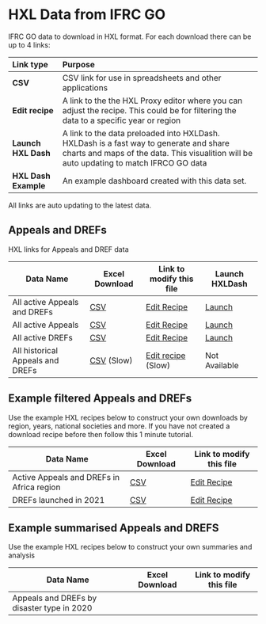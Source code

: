 # HXL Data from IFRC GO

IFRC GO data to download in HXL format. For each download there can be up to 4 links:

|Link type|Purpose|
|:--------|:------|
|**CSV**| CSV link for use in spreadsheets and other applications |
|**Edit recipe** | A link to the the HXL Proxy editor where you can adjust the recipe. This could be for filtering the data to a specific year or region |
|**Launch HXL Dash**| A link to the data preloaded into HXLDash. HXLDash is a fast way to generate and share charts and maps of the data. This visualition will be auto updating to match IFRCO GO data |
|**HXL Dash Example**| An example dashboard created with this data set. |

All links are auto updating to the latest data.

## Appeals and DREFs
HXL links for Appeals and DREF data

| Data Name                    | Excel Download | Link to modify this file| Launch HXLDash
|----------------------------|----------------|-------------------------|-------------------------|
| All active Appeals and DREFs | [CSV](https://proxy.hxlstandard.org/data.csv?dest=data_edit&filter01=cut&cut-skip-untagged01=on&tagger-match-all=on&tagger-01-header=aid&tagger-01-tag=%23meta%2Bid&tagger-02-header=amount_funded&tagger-02-tag=%23value%2Bfunded&tagger-03-header=amount_requested&tagger-03-tag=%23value%2Brequested&tagger-05-header=atype_display&tagger-05-tag=%23meta%2Bappeal%2Btype&tagger-06-header=code&tagger-06-tag=%23meta%2Bappeal%2Bid&tagger-11-header=country.iso&tagger-11-tag=%23country%2Bcode%2Bv_iso2&tagger-12-header=country.iso3&tagger-12-tag=%23country%2Bcode%2Bv_iso3&tagger-13-header=country.name&tagger-13-tag=%23country%2Bname&tagger-17-header=country.society_name&tagger-17-tag=%23org%2Bnational_society&tagger-19-header=dtype.id&tagger-19-tag=%23cause%2Bid&tagger-20-header=dtype.name&tagger-20-tag=%23cause%2Bname&tagger-22-header=end_date&tagger-22-tag=%23date%2Bend&tagger-26-header=name&tagger-26-tag=%23crisis%2Bname&tagger-28-header=num_beneficiaries&tagger-28-tag=%23beneficiaries%2Bnum&tagger-29-header=region.id&tagger-29-tag=%23region%2Bid&tagger-31-header=region.region_name&tagger-31-tag=%23region%2Bname&tagger-33-header=sector&tagger-33-tag=%23region%2Bname%2Boffice&tagger-34-header=start_date&tagger-34-tag=%23date%2Bstart&tagger-35-header=status&tagger-35-tag=%23status&header-row=1&url=https%3A%2F%2Fgoadmin.ifrc.org%2Fapi%2Fv2%2Fappeal%2F%3Fformat%3Dcsv%26status%3D0) | [Edit Recipe](https://proxy.hxlstandard.org/data/edit?dest=data_edit&filter01=cut&cut-skip-untagged01=on&tagger-match-all=on&tagger-01-header=aid&tagger-01-tag=%23meta%2Bid&tagger-02-header=amount_funded&tagger-02-tag=%23value%2Bfunded&tagger-03-header=amount_requested&tagger-03-tag=%23value%2Brequested&tagger-05-header=atype_display&tagger-05-tag=%23meta%2Bappeal%2Btype&tagger-06-header=code&tagger-06-tag=%23meta%2Bappeal%2Bid&tagger-11-header=country.iso&tagger-11-tag=%23country%2Bcode%2Bv_iso2&tagger-12-header=country.iso3&tagger-12-tag=%23country%2Bcode%2Bv_iso3&tagger-13-header=country.name&tagger-13-tag=%23country%2Bname&tagger-17-header=country.society_name&tagger-17-tag=%23org%2Bnational_society&tagger-19-header=dtype.id&tagger-19-tag=%23cause%2Bid&tagger-20-header=dtype.name&tagger-20-tag=%23cause%2Bname&tagger-22-header=end_date&tagger-22-tag=%23date%2Bend&tagger-26-header=name&tagger-26-tag=%23crisis%2Bname&tagger-28-header=num_beneficiaries&tagger-28-tag=%23beneficiaries%2Bnum&tagger-29-header=region.id&tagger-29-tag=%23region%2Bid&tagger-31-header=region.region_name&tagger-31-tag=%23region%2Bname&tagger-33-header=sector&tagger-33-tag=%23region%2Bname%2Boffice&tagger-34-header=start_date&tagger-34-tag=%23date%2Bstart&tagger-35-header=status&tagger-35-tag=%23status&header-row=1&url=https%3A%2F%2Fgoadmin.ifrc.org%2Fapi%2Fv2%2Fappeal%2F%3Fformat%3Dcsv%26status%3D0) | [Launch](https://hxldash.com/create/https%3A%2F%2Fproxy.hxlstandard.org%2Fdata.csv%3Fdest%3Ddata_edit%26filter01%3Dcut%26cut-skip-untagged01%3Don%26tagger-match-all%3Don%26tagger-01-header%3Daid%26tagger-01-tag%3D%2523meta%252Bid%26tagger-02-header%3Damount_funded%26tagger-02-tag%3D%2523value%252Bfunded%26tagger-03-header%3Damount_requested%26tagger-03-tag%3D%2523value%252Brequested%26tagger-05-header%3Datype_display%26tagger-05-tag%3D%2523meta%252Bappeal%252Btype%26tagger-06-header%3Dcode%26tagger-06-tag%3D%2523meta%252Bappeal%252Bid%26tagger-11-header%3Dcountry.iso%26tagger-11-tag%3D%2523country%252Bcode%252Bv_iso2%26tagger-12-header%3Dcountry.iso3%26tagger-12-tag%3D%2523country%252Bcode%252Bv_iso3%26tagger-13-header%3Dcountry.name%26tagger-13-tag%3D%2523country%252Bname%26tagger-17-header%3Dcountry.society_name%26tagger-17-tag%3D%2523org%252Bnational_society%26tagger-19-header%3Ddtype.id%26tagger-19-tag%3D%2523cause%252Bid%26tagger-20-header%3Ddtype.name%26tagger-20-tag%3D%2523cause%252Bname%26tagger-22-header%3Dend_date%26tagger-22-tag%3D%2523date%252Bend%26tagger-26-header%3Dname%26tagger-26-tag%3D%2523crisis%252Bname%26tagger-28-header%3Dnum_beneficiaries%26tagger-28-tag%3D%2523beneficiaries%252Bnum%26tagger-29-header%3Dregion.id%26tagger-29-tag%3D%2523region%252Bid%26tagger-31-header%3Dregion.region_name%26tagger-31-tag%3D%2523region%252Bname%26tagger-33-header%3Dsector%26tagger-33-tag%3D%2523region%252Bname%252Boffice%26tagger-34-header%3Dstart_date%26tagger-34-tag%3D%2523date%252Bstart%26tagger-35-header%3Dstatus%26tagger-35-tag%3D%2523status%26header-row%3D1%26url%3Dhttps%253A%252F%252Fgoadmin.ifrc.org%252Fapi%252Fv2%252Fappeal%252F%253Fformat%253Dcsv%2526status%253D0)|
| All active Appeals | [CSV](https://proxy.hxlstandard.org/data.csv?dest=data_edit&filter01=cut&filter-label01=Cut+columns+without+HXL+tags&cut-skip-untagged01=on&filter02=select&filter-label02=Filter+for+just+appeals&select-query02-01=%23meta%2Bappeal%2Btype+%3D+Emergency+Appeal&tagger-match-all=on&tagger-01-header=aid&tagger-01-tag=%23meta%2Bid&tagger-02-header=amount_funded&tagger-02-tag=%23value%2Bfunded&tagger-03-header=amount_requested&tagger-03-tag=%23value%2Brequested&tagger-05-header=atype_display&tagger-05-tag=%23meta%2Bappeal%2Btype&tagger-06-header=code&tagger-06-tag=%23meta%2Bappeal%2Bid&tagger-11-header=country.iso&tagger-11-tag=%23country%2Bcode%2Bv_iso2&tagger-12-header=country.iso3&tagger-12-tag=%23country%2Bcode%2Bv_iso3&tagger-13-header=country.name&tagger-13-tag=%23country%2Bname&tagger-17-header=country.society_name&tagger-17-tag=%23org%2Bnational_society&tagger-19-header=dtype.id&tagger-19-tag=%23cause%2Bid&tagger-20-header=dtype.name&tagger-20-tag=%23cause%2Bname&tagger-22-header=end_date&tagger-22-tag=%23date%2Bend&tagger-26-header=name&tagger-26-tag=%23crisis%2Bname&tagger-28-header=num_beneficiaries&tagger-28-tag=%23beneficiaries%2Bnum&tagger-29-header=region.id&tagger-29-tag=%23region%2Bid&tagger-31-header=region.region_name&tagger-31-tag=%23region%2Bname&tagger-33-header=sector&tagger-33-tag=%23region%2Bname%2Boffice&tagger-34-header=start_date&tagger-34-tag=%23date%2Bstart&tagger-35-header=status&tagger-35-tag=%23status&header-row=1&url=https%3A%2F%2Fgoadmin.ifrc.org%2Fapi%2Fv2%2Fappeal%2F%3Fformat%3Dcsv%26status%3D0) | [Edit Recipe](https://proxy.hxlstandard.org/data/edit?dest=data_edit&filter01=cut&filter-label01=Cut+columns+without+HXL+tags&cut-skip-untagged01=on&filter02=select&filter-label02=Filter+for+just+appeals&select-query02-01=%23meta%2Bappeal%2Btype+%3D+Emergency+Appeal&tagger-match-all=on&tagger-01-header=aid&tagger-01-tag=%23meta%2Bid&tagger-02-header=amount_funded&tagger-02-tag=%23value%2Bfunded&tagger-03-header=amount_requested&tagger-03-tag=%23value%2Brequested&tagger-05-header=atype_display&tagger-05-tag=%23meta%2Bappeal%2Btype&tagger-06-header=code&tagger-06-tag=%23meta%2Bappeal%2Bid&tagger-11-header=country.iso&tagger-11-tag=%23country%2Bcode%2Bv_iso2&tagger-12-header=country.iso3&tagger-12-tag=%23country%2Bcode%2Bv_iso3&tagger-13-header=country.name&tagger-13-tag=%23country%2Bname&tagger-17-header=country.society_name&tagger-17-tag=%23org%2Bnational_society&tagger-19-header=dtype.id&tagger-19-tag=%23cause%2Bid&tagger-20-header=dtype.name&tagger-20-tag=%23cause%2Bname&tagger-22-header=end_date&tagger-22-tag=%23date%2Bend&tagger-26-header=name&tagger-26-tag=%23crisis%2Bname&tagger-28-header=num_beneficiaries&tagger-28-tag=%23beneficiaries%2Bnum&tagger-29-header=region.id&tagger-29-tag=%23region%2Bid&tagger-31-header=region.region_name&tagger-31-tag=%23region%2Bname&tagger-33-header=sector&tagger-33-tag=%23region%2Bname%2Boffice&tagger-34-header=start_date&tagger-34-tag=%23date%2Bstart&tagger-35-header=status&tagger-35-tag=%23status&header-row=1&url=https%3A%2F%2Fgoadmin.ifrc.org%2Fapi%2Fv2%2Fappeal%2F%3Fformat%3Dcsv%26status%3D0) | [Launch](https://hxldash.com/create/https%3A%2F%2Fproxy.hxlstandard.org%2Fdata.csv%3Fdest%3Ddata_edit%26filter01%3Dcut%26filter-label01%3DCut%2Bcolumns%2Bwithout%2BHXL%2Btags%26cut-skip-untagged01%3Don%26filter02%3Dselect%26filter-label02%3DFilter%2Bfor%2Bjust%2Bappeals%26select-query02-01%3D%2523meta%252Bappeal%252Btype%2B%253D%2BEmergency%2BAppeal%26tagger-match-all%3Don%26tagger-01-header%3Daid%26tagger-01-tag%3D%2523meta%252Bid%26tagger-02-header%3Damount_funded%26tagger-02-tag%3D%2523value%252Bfunded%26tagger-03-header%3Damount_requested%26tagger-03-tag%3D%2523value%252Brequested%26tagger-05-header%3Datype_display%26tagger-05-tag%3D%2523meta%252Bappeal%252Btype%26tagger-06-header%3Dcode%26tagger-06-tag%3D%2523meta%252Bappeal%252Bid%26tagger-11-header%3Dcountry.iso%26tagger-11-tag%3D%2523country%252Bcode%252Bv_iso2%26tagger-12-header%3Dcountry.iso3%26tagger-12-tag%3D%2523country%252Bcode%252Bv_iso3%26tagger-13-header%3Dcountry.name%26tagger-13-tag%3D%2523country%252Bname%26tagger-17-header%3Dcountry.society_name%26tagger-17-tag%3D%2523org%252Bnational_society%26tagger-19-header%3Ddtype.id%26tagger-19-tag%3D%2523cause%252Bid%26tagger-20-header%3Ddtype.name%26tagger-20-tag%3D%2523cause%252Bname%26tagger-22-header%3Dend_date%26tagger-22-tag%3D%2523date%252Bend%26tagger-26-header%3Dname%26tagger-26-tag%3D%2523crisis%252Bname%26tagger-28-header%3Dnum_beneficiaries%26tagger-28-tag%3D%2523beneficiaries%252Bnum%26tagger-29-header%3Dregion.id%26tagger-29-tag%3D%2523region%252Bid%26tagger-31-header%3Dregion.region_name%26tagger-31-tag%3D%2523region%252Bname%26tagger-33-header%3Dsector%26tagger-33-tag%3D%2523region%252Bname%252Boffice%26tagger-34-header%3Dstart_date%26tagger-34-tag%3D%2523date%252Bstart%26tagger-35-header%3Dstatus%26tagger-35-tag%3D%2523status%26header-row%3D1%26url%3Dhttps%253A%252F%252Fgoadmin.ifrc.org%252Fapi%252Fv2%252Fappeal%252F%253Fformat%253Dcsv%2526status%253D0)|
| All active DREFs | [CSV](https://proxy.hxlstandard.org/data.csv?dest=data_edit&filter01=cut&cut-skip-untagged01=on&filter02=select&select-query02-01=%23meta%2Bappeal%2Btype+%3D+DREF&tagger-match-all=on&tagger-01-header=aid&tagger-01-tag=%23meta%2Bid&tagger-02-header=amount_funded&tagger-02-tag=%23value%2Bfunded&tagger-03-header=amount_requested&tagger-03-tag=%23value%2Brequested&tagger-05-header=atype_display&tagger-05-tag=%23meta%2Bappeal%2Btype&tagger-06-header=code&tagger-06-tag=%23meta%2Bappeal%2Bid&tagger-11-header=country.iso&tagger-11-tag=%23country%2Bcode%2Bv_iso2&tagger-12-header=country.iso3&tagger-12-tag=%23country%2Bcode%2Bv_iso3&tagger-13-header=country.name&tagger-13-tag=%23country%2Bname&tagger-17-header=country.society_name&tagger-17-tag=%23org%2Bnational_society&tagger-19-header=dtype.id&tagger-19-tag=%23cause%2Bid&tagger-20-header=dtype.name&tagger-20-tag=%23cause%2Bname&tagger-22-header=end_date&tagger-22-tag=%23date%2Bend&tagger-26-header=name&tagger-26-tag=%23crisis%2Bname&tagger-28-header=num_beneficiaries&tagger-28-tag=%23beneficiaries%2Bnum&tagger-29-header=region.id&tagger-29-tag=%23region%2Bid&tagger-31-header=region.region_name&tagger-31-tag=%23region%2Bname&tagger-33-header=sector&tagger-33-tag=%23region%2Bname%2Boffice&tagger-34-header=start_date&tagger-34-tag=%23date%2Bstart&tagger-35-header=status&tagger-35-tag=%23status&header-row=1&url=https%3A%2F%2Fgoadmin.ifrc.org%2Fapi%2Fv2%2Fappeal%2F%3Fformat%3Dcsv%26status%3D0) | [Edit Recipe](https://proxy.hxlstandard.org/data/edit?dest=data_edit&filter01=cut&cut-skip-untagged01=on&filter02=select&select-query02-01=%23meta%2Bappeal%2Btype+%3D+DREF&tagger-match-all=on&tagger-01-header=aid&tagger-01-tag=%23meta%2Bid&tagger-02-header=amount_funded&tagger-02-tag=%23value%2Bfunded&tagger-03-header=amount_requested&tagger-03-tag=%23value%2Brequested&tagger-05-header=atype_display&tagger-05-tag=%23meta%2Bappeal%2Btype&tagger-06-header=code&tagger-06-tag=%23meta%2Bappeal%2Bid&tagger-11-header=country.iso&tagger-11-tag=%23country%2Bcode%2Bv_iso2&tagger-12-header=country.iso3&tagger-12-tag=%23country%2Bcode%2Bv_iso3&tagger-13-header=country.name&tagger-13-tag=%23country%2Bname&tagger-17-header=country.society_name&tagger-17-tag=%23org%2Bnational_society&tagger-19-header=dtype.id&tagger-19-tag=%23cause%2Bid&tagger-20-header=dtype.name&tagger-20-tag=%23cause%2Bname&tagger-22-header=end_date&tagger-22-tag=%23date%2Bend&tagger-26-header=name&tagger-26-tag=%23crisis%2Bname&tagger-28-header=num_beneficiaries&tagger-28-tag=%23beneficiaries%2Bnum&tagger-29-header=region.id&tagger-29-tag=%23region%2Bid&tagger-31-header=region.region_name&tagger-31-tag=%23region%2Bname&tagger-33-header=sector&tagger-33-tag=%23region%2Bname%2Boffice&tagger-34-header=start_date&tagger-34-tag=%23date%2Bstart&tagger-35-header=status&tagger-35-tag=%23status&header-row=1&url=https%3A%2F%2Fgoadmin.ifrc.org%2Fapi%2Fv2%2Fappeal%2F%3Fformat%3Dcsv%26status%3D0) | [Launch](https://hxldash.com/create/https%3A%2F%2Fproxy.hxlstandard.org%2Fdata.csv%3Fdest%3Ddata_edit%26filter01%3Dcut%26cut-skip-untagged01%3Don%26filter02%3Dselect%26select-query02-01%3D%2523meta%252Bappeal%252Btype%2B%253D%2BDREF%26tagger-match-all%3Don%26tagger-01-header%3Daid%26tagger-01-tag%3D%2523meta%252Bid%26tagger-02-header%3Damount_funded%26tagger-02-tag%3D%2523value%252Bfunded%26tagger-03-header%3Damount_requested%26tagger-03-tag%3D%2523value%252Brequested%26tagger-05-header%3Datype_display%26tagger-05-tag%3D%2523meta%252Bappeal%252Btype%26tagger-06-header%3Dcode%26tagger-06-tag%3D%2523meta%252Bappeal%252Bid%26tagger-11-header%3Dcountry.iso%26tagger-11-tag%3D%2523country%252Bcode%252Bv_iso2%26tagger-12-header%3Dcountry.iso3%26tagger-12-tag%3D%2523country%252Bcode%252Bv_iso3%26tagger-13-header%3Dcountry.name%26tagger-13-tag%3D%2523country%252Bname%26tagger-17-header%3Dcountry.society_name%26tagger-17-tag%3D%2523org%252Bnational_society%26tagger-19-header%3Ddtype.id%26tagger-19-tag%3D%2523cause%252Bid%26tagger-20-header%3Ddtype.name%26tagger-20-tag%3D%2523cause%252Bname%26tagger-22-header%3Dend_date%26tagger-22-tag%3D%2523date%252Bend%26tagger-26-header%3Dname%26tagger-26-tag%3D%2523crisis%252Bname%26tagger-28-header%3Dnum_beneficiaries%26tagger-28-tag%3D%2523beneficiaries%252Bnum%26tagger-29-header%3Dregion.id%26tagger-29-tag%3D%2523region%252Bid%26tagger-31-header%3Dregion.region_name%26tagger-31-tag%3D%2523region%252Bname%26tagger-33-header%3Dsector%26tagger-33-tag%3D%2523region%252Bname%252Boffice%26tagger-34-header%3Dstart_date%26tagger-34-tag%3D%2523date%252Bstart%26tagger-35-header%3Dstatus%26tagger-35-tag%3D%2523status%26header-row%3D1%26url%3Dhttps%253A%252F%252Fgoadmin.ifrc.org%252Fapi%252Fv2%252Fappeal%252F%253Fformat%253Dcsv%2526status%253D0)|
|All historical Appeals and DREFs|[CSV](https://proxy.hxlstandard.org/data.csv?dest=data_edit&filter01=cut&filter-label01=Remove+columns+without+HXL+tags&cut-skip-untagged01=on&tagger-match-all=on&tagger-01-header=aid&tagger-01-tag=%23meta%2Bid&tagger-02-header=amount_funded&tagger-02-tag=%23value%2Bfunded&tagger-03-header=amount_requested&tagger-03-tag=%23value%2Brequested&tagger-04-header=atype&tagger-04-tag=%23meta%2Bappeal%2Btype&tagger-05-header=code&tagger-05-tag=%23meta%2Bappeal%2Bid&tagger-08-header=country.iso&tagger-08-tag=%23country%2Bcode&tagger-09-header=country.name&tagger-09-tag=%23country%2Bname&tagger-11-header=country.society_name&tagger-11-tag=%23org%2Bnational_society&tagger-13-header=dtype.id&tagger-13-tag=%23cause%2Bid&tagger-14-header=dtype.name&tagger-14-tag=%23cause%2Bname&tagger-16-header=end_date&tagger-16-tag=%23date%2Bend&tagger-20-header=name&tagger-20-tag=%23crisis%2Bname&tagger-22-header=num_beneficiaries&tagger-22-tag=%23beneficiaries%2Bnum&tagger-23-header=region.id&tagger-23-tag=%23region%2Bid&tagger-24-header=region.region_name&tagger-24-tag=%23region%2Bname&tagger-26-header=sector&tagger-26-tag=%23region%2Bname%2Boffice&tagger-27-header=start_date&tagger-27-tag=%23date%2Bstart&tagger-28-header=status&tagger-28-tag=%23status&header-row=1&url=https%3A%2F%2Fgoadmin.ifrc.org%2Fapi%2Fv2%2Fappeal%2F%3Fformat%3Dcsv%26limit%3D50000) (Slow) |[Edit recipe](https://proxy.hxlstandard.org/data?dest=data_edit&filter01=cut&filter-label01=Remove+columns+without+HXL+tags&cut-skip-untagged01=on&tagger-match-all=on&tagger-01-header=aid&tagger-01-tag=%23meta%2Bid&tagger-02-header=amount_funded&tagger-02-tag=%23value%2Bfunded&tagger-03-header=amount_requested&tagger-03-tag=%23value%2Brequested&tagger-04-header=atype&tagger-04-tag=%23meta%2Bappeal%2Btype&tagger-05-header=code&tagger-05-tag=%23meta%2Bappeal%2Bid&tagger-08-header=country.iso&tagger-08-tag=%23country%2Bcode&tagger-09-header=country.name&tagger-09-tag=%23country%2Bname&tagger-11-header=country.society_name&tagger-11-tag=%23org%2Bnational_society&tagger-13-header=dtype.id&tagger-13-tag=%23cause%2Bid&tagger-14-header=dtype.name&tagger-14-tag=%23cause%2Bname&tagger-16-header=end_date&tagger-16-tag=%23date%2Bend&tagger-20-header=name&tagger-20-tag=%23crisis%2Bname&tagger-22-header=num_beneficiaries&tagger-22-tag=%23beneficiaries%2Bnum&tagger-23-header=region.id&tagger-23-tag=%23region%2Bid&tagger-24-header=region.region_name&tagger-24-tag=%23region%2Bname&tagger-26-header=sector&tagger-26-tag=%23region%2Bname%2Boffice&tagger-27-header=start_date&tagger-27-tag=%23date%2Bstart&tagger-28-header=status&tagger-28-tag=%23status&header-row=1&url=https%3A%2F%2Fgoadmin.ifrc.org%2Fapi%2Fv2%2Fappeal%2F%3Fformat%3Dcsv%26limit%3D50000) (Slow)| Not Available |


## Example filtered Appeals and DREFs

Use the example HXL recipes below to construct your own downloads by region, years, national societies and more. If you have not created a download recipe before then follow this 1 minute tutorial.

| Data Name                    | Excel Download | Link to modify this file|
|----------------------------|----------------|-------------------------|
| Active Appeals and DREFs in Africa region | [CSV](https://proxy.hxlstandard.org/data.csv?dest=data_edit&filter01=cut&filter-label01=Cut+columns+without+HXL+tags&cut-skip-untagged01=on&filter02=select&filter-label02=Filter+for+just+appeals&select-query02-01=%23meta%2Bappeal%2Btype+%3D+Emergency+Appeal&filter03=select&filter-label03=Filter+for+just+Africa&select-query03-01=%23region%2Bname%3DAfrica&tagger-match-all=on&tagger-01-header=aid&tagger-01-tag=%23meta%2Bid&tagger-02-header=amount_funded&tagger-02-tag=%23value%2Bfunded&tagger-03-header=amount_requested&tagger-03-tag=%23value%2Brequested&tagger-05-header=atype_display&tagger-05-tag=%23meta%2Bappeal%2Btype&tagger-06-header=code&tagger-06-tag=%23meta%2Bappeal%2Bid&tagger-11-header=country.iso&tagger-11-tag=%23country%2Bcode%2Bv_iso2&tagger-12-header=country.iso3&tagger-12-tag=%23country%2Bcode%2Bv_iso3&tagger-13-header=country.name&tagger-13-tag=%23country%2Bname&tagger-17-header=country.society_name&tagger-17-tag=%23org%2Bnational_society&tagger-19-header=dtype.id&tagger-19-tag=%23cause%2Bid&tagger-20-header=dtype.name&tagger-20-tag=%23cause%2Bname&tagger-22-header=end_date&tagger-22-tag=%23date%2Bend&tagger-26-header=name&tagger-26-tag=%23crisis%2Bname&tagger-28-header=num_beneficiaries&tagger-28-tag=%23beneficiaries%2Bnum&tagger-29-header=region.id&tagger-29-tag=%23region%2Bid&tagger-31-header=region.region_name&tagger-31-tag=%23region%2Bname&tagger-33-header=sector&tagger-33-tag=%23region%2Bname%2Boffice&tagger-34-header=start_date&tagger-34-tag=%23date%2Bstart&tagger-35-header=status&tagger-35-tag=%23status&header-row=1&url=https%3A%2F%2Fgoadmin.ifrc.org%2Fapi%2Fv2%2Fappeal%2F%3Fformat%3Dcsv%26status%3D0) | [Edit Recipe](https://proxy.hxlstandard.org/data/edit?dest=data_edit&filter01=cut&filter-label01=Cut+columns+without+HXL+tags&cut-skip-untagged01=on&filter02=select&filter-label02=Filter+for+just+appeals&select-query02-01=%23meta%2Bappeal%2Btype+%3D+Emergency+Appeal&filter03=select&filter-label03=Filter+for+just+Africa&select-query03-01=%23region%2Bname%3DAfrica&tagger-match-all=on&tagger-01-header=aid&tagger-01-tag=%23meta%2Bid&tagger-02-header=amount_funded&tagger-02-tag=%23value%2Bfunded&tagger-03-header=amount_requested&tagger-03-tag=%23value%2Brequested&tagger-05-header=atype_display&tagger-05-tag=%23meta%2Bappeal%2Btype&tagger-06-header=code&tagger-06-tag=%23meta%2Bappeal%2Bid&tagger-11-header=country.iso&tagger-11-tag=%23country%2Bcode%2Bv_iso2&tagger-12-header=country.iso3&tagger-12-tag=%23country%2Bcode%2Bv_iso3&tagger-13-header=country.name&tagger-13-tag=%23country%2Bname&tagger-17-header=country.society_name&tagger-17-tag=%23org%2Bnational_society&tagger-19-header=dtype.id&tagger-19-tag=%23cause%2Bid&tagger-20-header=dtype.name&tagger-20-tag=%23cause%2Bname&tagger-22-header=end_date&tagger-22-tag=%23date%2Bend&tagger-26-header=name&tagger-26-tag=%23crisis%2Bname&tagger-28-header=num_beneficiaries&tagger-28-tag=%23beneficiaries%2Bnum&tagger-29-header=region.id&tagger-29-tag=%23region%2Bid&tagger-31-header=region.region_name&tagger-31-tag=%23region%2Bname&tagger-33-header=sector&tagger-33-tag=%23region%2Bname%2Boffice&tagger-34-header=start_date&tagger-34-tag=%23date%2Bstart&tagger-35-header=status&tagger-35-tag=%23status&header-row=1&url=https%3A%2F%2Fgoadmin.ifrc.org%2Fapi%2Fv2%2Fappeal%2F%3Fformat%3Dcsv%26status%3D0) |
| DREFs launched in 2021 | [CSV](https://proxy.hxlstandard.org/data.csv?dest=data_edit&filter01=cut&cut-skip-untagged01=on&filter02=select&select-query02-01=%23meta%2Bappeal%2Btype+%3D+DREF&filter03=select&filter-label03=Filter+for+started+after+2020-12-31&select-query03-01=%23date%2Bstart%3E2020-12-31&tagger-match-all=on&tagger-01-header=aid&tagger-01-tag=%23meta%2Bid&tagger-02-header=amount_funded&tagger-02-tag=%23value%2Bfunded&tagger-03-header=amount_requested&tagger-03-tag=%23value%2Brequested&tagger-05-header=atype_display&tagger-05-tag=%23meta%2Bappeal%2Btype&tagger-06-header=code&tagger-06-tag=%23meta%2Bappeal%2Bid&tagger-11-header=country.iso&tagger-11-tag=%23country%2Bcode%2Bv_iso2&tagger-12-header=country.iso3&tagger-12-tag=%23country%2Bcode%2Bv_iso3&tagger-13-header=country.name&tagger-13-tag=%23country%2Bname&tagger-17-header=country.society_name&tagger-17-tag=%23org%2Bnational_society&tagger-19-header=dtype.id&tagger-19-tag=%23cause%2Bid&tagger-20-header=dtype.name&tagger-20-tag=%23cause%2Bname&tagger-22-header=end_date&tagger-22-tag=%23date%2Bend&tagger-26-header=name&tagger-26-tag=%23crisis%2Bname&tagger-28-header=num_beneficiaries&tagger-28-tag=%23beneficiaries%2Bnum&tagger-29-header=region.id&tagger-29-tag=%23region%2Bid&tagger-31-header=region.region_name&tagger-31-tag=%23region%2Bname&tagger-33-header=sector&tagger-33-tag=%23region%2Bname%2Boffice&tagger-34-header=start_date&tagger-34-tag=%23date%2Bstart&tagger-35-header=status&tagger-35-tag=%23status&header-row=1&url=https%3A%2F%2Fgoadmin.ifrc.org%2Fapi%2Fv2%2Fappeal%2F%3Fformat%3Dcsv%26status%3D0) | [Edit Recipe](https://proxy.hxlstandard.org/data/edit?dest=data_edit&filter01=cut&cut-skip-untagged01=on&filter02=select&select-query02-01=%23meta%2Bappeal%2Btype+%3D+DREF&filter03=select&filter-label03=Filter+for+started+after+2020-12-31&select-query03-01=%23date%2Bstart%3E2020-12-31&tagger-match-all=on&tagger-01-header=aid&tagger-01-tag=%23meta%2Bid&tagger-02-header=amount_funded&tagger-02-tag=%23value%2Bfunded&tagger-03-header=amount_requested&tagger-03-tag=%23value%2Brequested&tagger-05-header=atype_display&tagger-05-tag=%23meta%2Bappeal%2Btype&tagger-06-header=code&tagger-06-tag=%23meta%2Bappeal%2Bid&tagger-11-header=country.iso&tagger-11-tag=%23country%2Bcode%2Bv_iso2&tagger-12-header=country.iso3&tagger-12-tag=%23country%2Bcode%2Bv_iso3&tagger-13-header=country.name&tagger-13-tag=%23country%2Bname&tagger-17-header=country.society_name&tagger-17-tag=%23org%2Bnational_society&tagger-19-header=dtype.id&tagger-19-tag=%23cause%2Bid&tagger-20-header=dtype.name&tagger-20-tag=%23cause%2Bname&tagger-22-header=end_date&tagger-22-tag=%23date%2Bend&tagger-26-header=name&tagger-26-tag=%23crisis%2Bname&tagger-28-header=num_beneficiaries&tagger-28-tag=%23beneficiaries%2Bnum&tagger-29-header=region.id&tagger-29-tag=%23region%2Bid&tagger-31-header=region.region_name&tagger-31-tag=%23region%2Bname&tagger-33-header=sector&tagger-33-tag=%23region%2Bname%2Boffice&tagger-34-header=start_date&tagger-34-tag=%23date%2Bstart&tagger-35-header=status&tagger-35-tag=%23status&header-row=1&url=https%3A%2F%2Fgoadmin.ifrc.org%2Fapi%2Fv2%2Fappeal%2F%3Fformat%3Dcsv%26status%3D0) |

## Example summarised Appeals and DREFS

Use the example HXL recipes below to construct your own summaries and analysis

| Data Name                    | Excel Download | Link to modify this file|
|----------------------------|----------------|-------------------------|
|Appeals and DREFs by disaster type in 2020 | | |
